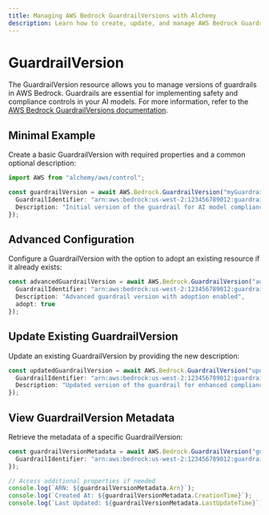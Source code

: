 ```yaml
---
title: Managing AWS Bedrock GuardrailVersions with Alchemy
description: Learn how to create, update, and manage AWS Bedrock GuardrailVersions using Alchemy Cloud Control.
---
```


# GuardrailVersion

The GuardrailVersion resource allows you to manage versions of guardrails in AWS Bedrock. Guardrails are essential for implementing safety and compliance controls in your AI models. For more information, refer to the [AWS Bedrock GuardrailVersions documentation](https://docs.aws.amazon.com/bedrock/latest/userguide/).

## Minimal Example

Create a basic GuardrailVersion with required properties and a common optional description:

```ts
import AWS from "alchemy/aws/control";

const guardrailVersion = await AWS.Bedrock.GuardrailVersion("myGuardrailVersion", {
  GuardrailIdentifier: "arn:aws:bedrock:us-west-2:123456789012:guardrail/my-guardrail",
  Description: "Initial version of the guardrail for AI model compliance"
});
```

## Advanced Configuration

Configure a GuardrailVersion with the option to adopt an existing resource if it already exists:

```ts
const advancedGuardrailVersion = await AWS.Bedrock.GuardrailVersion("advancedGuardrailVersion", {
  GuardrailIdentifier: "arn:aws:bedrock:us-west-2:123456789012:guardrail/my-advanced-guardrail",
  Description: "Advanced guardrail version with adoption enabled",
  adopt: true
});
```

## Update Existing GuardrailVersion

Update an existing GuardrailVersion by providing the new description:

```ts
const updatedGuardrailVersion = await AWS.Bedrock.GuardrailVersion("updatedGuardrailVersion", {
  GuardrailIdentifier: "arn:aws:bedrock:us-west-2:123456789012:guardrail/my-guardrail",
  Description: "Updated version of the guardrail for enhanced compliance"
});
```

## View GuardrailVersion Metadata

Retrieve the metadata of a specific GuardrailVersion:

```ts
const guardrailVersionMetadata = await AWS.Bedrock.GuardrailVersion("guardrailVersionMetadata", {
  GuardrailIdentifier: "arn:aws:bedrock:us-west-2:123456789012:guardrail/my-guardrail"
});

// Access additional properties if needed
console.log(`ARN: ${guardrailVersionMetadata.Arn}`);
console.log(`Created At: ${guardrailVersionMetadata.CreationTime}`);
console.log(`Last Updated: ${guardrailVersionMetadata.LastUpdateTime}`);
```
